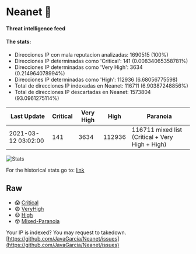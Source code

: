# Neanet :hocho:
#### Threat intelligence feed
#### The stats:

- Direcciones IP con mala reputacion analizadas: 1690515 (100%)
- Direcciones IP determinadas como 'Critical':  141 (0.00834065358781%)
- Direcciones IP determinadas como 'Very High':  3634 (0.214964078994%)
- Direcciones IP determinadas como 'High':  112936 (6.68056775598)
- Total de direcciones IP indexadas en Neanet:  116711 (6.90387248856%)
- Total de direcciones IP descartadas en Neanet:  1573804 (93.0961275114%)

| Last Update | Critical | Very High | High | Paranoia |
| --- | --- | --- | --- | --- |
| 2021-03-12 03:02:00 | 141 | 3634 | 112936 | 116711 mixed list (Critical + Very High + High)|

![Stats](https://docs.google.com/spreadsheets/d/e/2PACX-1vSnaNMIXVabIpDJjufMlzH7poXnshF3mgd8Is1g9ytUEzVsP5my4Trn8f-xkoLLQ38xpL3HtmUexLo6/pubchart?oid=501124687&format=image)

For the historical stats go to: [link](/stats.csv)
## Raw
- :scream: [Critical](https://raw.githubusercontent.com/JavaGarcia/Neanet/master/blacklists/neanet_critical.txt)
- :fearful: [VeryHigh](https://raw.githubusercontent.com/JavaGarcia/Neanet/master/blacklists/neanet_veryHigh.txtt)
- :frowning: [High](https://raw.githubusercontent.com/JavaGarcia/Neanet/master/blacklists/neanet_high.txt)
- :dizzy_face: [Mixed-Paranoia](https://raw.githubusercontent.com/JavaGarcia/Neanet/master/blacklists/neanet_all.txt)


Your IP is indexed? You may request to takedown. [https://github.com/JavaGarcia/Neanet/issues](https://github.com/JavaGarcia/Neanet/issues)
































































































































































































































































































































































































































































































































































































































































































































































































































































































































































































































































































































































































































































































































































































































































































































































































































































































































































































































































































































































































































































































































































































































































































































































































































































































































































































































































































































































































































































































































































































































































































































































































































































































































































































































































































































































































































































































































































































































































































































































































































































































































































































































































































































































































































































































































































































































































































































































































































































































































































































